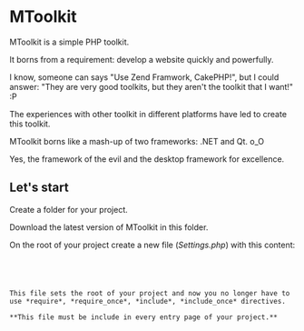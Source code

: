 MToolkit
========

MToolkit is a simple PHP toolkit.

It borns from a requirement: develop a website quickly and powerfully.

I know, someone can says "Use Zend Framwork, CakePHP!", but I could answer: "They are very good toolkits, but they aren't the toolkit that I want!" :P



The experiences with other toolkit in different platforms have led to create this toolkit.

MToolkit borns like a mash-up of two frameworks: .NET and Qt. o_O

Yes, the framework of the evil and the desktop framework for excellence.


Let's start
-----------

Create a folder for your project.

Download the latest version of MToolkit in this folder.

On the root of your project create a new file (*Settings.php*) with this content:

<code>

<?php
require_once __DIR__.'/MToolkit/Core/MCore.php';

use MToolkit\Core\MApplication;

class Settings
{
    public static function run()
    {
        // Set the root path of the project
        MApplication::setApplicationDirPath(__DIR__);
    }
}

Settings::run();

</code>

This file sets the root of your project and now you no longer have to use *require*, *require_once*, *include*, *include_once* directives. 

**This file must be include in every entry page of your project.**
